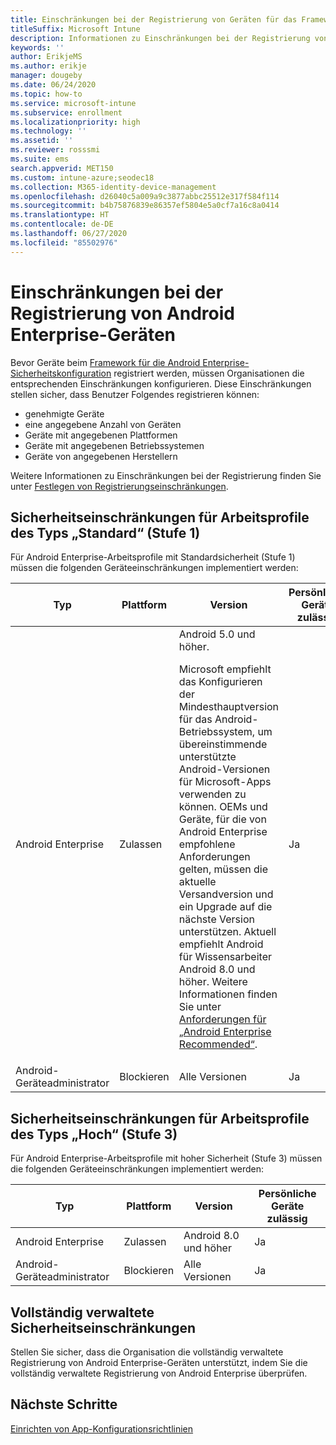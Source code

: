 ```yaml
---
title: Einschränkungen bei der Registrierung von Geräten für das Framework für die Android Enterprise-Sicherheitskonfiguration
titleSuffix: Microsoft Intune
description: Informationen zu Einschränkungen bei der Registrierung von Geräten für das Framework für die Android Enterprise-Sicherheitskonfiguration.
keywords: ''
author: ErikjeMS
ms.author: erikje
manager: dougeby
ms.date: 06/24/2020
ms.topic: how-to
ms.service: microsoft-intune
ms.subservice: enrollment
ms.localizationpriority: high
ms.technology: ''
ms.assetid: ''
ms.reviewer: rosssmi
ms.suite: ems
search.appverid: MET150
ms.custom: intune-azure;seodec18
ms.collection: M365-identity-device-management
ms.openlocfilehash: d26040c5a009a9c3877abbc25512e317f584f114
ms.sourcegitcommit: b4b75876839e86357ef5804e5a0cf7a16c8a0414
ms.translationtype: HT
ms.contentlocale: de-DE
ms.lasthandoff: 06/27/2020
ms.locfileid: "85502976"
---
```

# <a name="android-enterprise-device-enrollment-restrictions"></a>Einschränkungen bei der Registrierung von Android Enterprise-Geräten

Bevor Geräte beim [Framework für die Android Enterprise-Sicherheitskonfiguration]() registriert werden, müssen Organisationen die entsprechenden Einschränkungen konfigurieren. Diese Einschränkungen stellen sicher, dass Benutzer Folgendes registrieren können:
- genehmigte Geräte
- eine angegebene Anzahl von Geräten
- Geräte mit angegebenen Plattformen
- Geräte mit angegebenen Betriebssystemen
- Geräte von angegebenen Herstellern

Weitere Informationen zu Einschränkungen bei der Registrierung finden Sie unter [Festlegen von Registrierungseinschränkungen](enrollment-restrictions-set.md).

## <a name="work-profile-basic-level-1-security-restrictions"></a>Sicherheitseinschränkungen für Arbeitsprofile des Typs „Standard“ (Stufe 1)

Für Android Enterprise-Arbeitsprofile mit Standardsicherheit (Stufe 1) müssen die folgenden Geräteeinschränkungen implementiert werden:

| Typ | Plattform | Version | Persönliche Geräte zulässig |
|--------|--------|--------|--------|
| Android Enterprise | Zulassen | Android 5.0 und höher.<p>Microsoft empfiehlt das Konfigurieren der Mindesthauptversion für das Android-Betriebssystem, um übereinstimmende unterstützte Android-Versionen für Microsoft-Apps verwenden zu können. OEMs und Geräte, für die von Android Enterprise empfohlene Anforderungen gelten, müssen die aktuelle Versandversion und ein Upgrade auf die nächste Version unterstützen.   Aktuell empfiehlt Android für Wissensarbeiter Android 8.0 und höher. Weitere Informationen finden Sie unter [Anforderungen für „Android Enterprise Recommended“](https://www.android.com/enterprise/recommended/requirements/). | Ja |
| Android-Geräteadministrator| Blockieren | Alle Versionen | Ja |

## <a name="work-profile-high-level-3-security-restrictions"></a>Sicherheitseinschränkungen für Arbeitsprofile des Typs „Hoch“ (Stufe 3)
Für Android Enterprise-Arbeitsprofile mit hoher Sicherheit (Stufe 3) müssen die folgenden Geräteeinschränkungen implementiert werden:

| Typ | Plattform | Version | Persönliche Geräte zulässig |
|--------|--------|--------|--------|
| Android Enterprise | Zulassen | Android 8.0 und höher | Ja |
| Android-Geräteadministrator| Blockieren | Alle Versionen | Ja |

## <a name="fully-managed-security-restrictions"></a>Vollständig verwaltete Sicherheitseinschränkungen
Stellen Sie sicher, dass die Organisation die vollständig verwaltete Registrierung von Android Enterprise-Geräten unterstützt, indem Sie die vollständig verwaltete Registrierung von Android Enterprise überprüfen. 

## <a name="next-steps"></a>Nächste Schritte

[Einrichten von App-Konfigurationsrichtlinien](android-app-configuration-policies.md)
